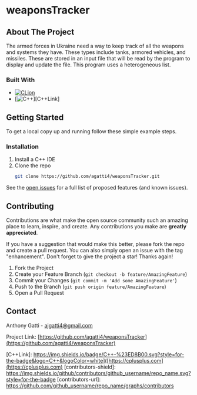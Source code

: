 # weaponsTracker

<!-- ABOUT THE PROJECT -->
## About The Project
The armed forces in Ukraine need a way to keep track of all the weapons and systems they have. These types include tanks, armored vehicles, and missiles. These are stored in an input file that will be read by the program to display and update the file. This program uses a heterogeneous list.

### Built With

* [![CLion][CLion]][CLionLink]
* [![C++][C++]][C++Link]

<!-- GETTING STARTED -->
## Getting Started

To get a local copy up and running follow these simple example steps.

### Installation

1. Install a C++ IDE
2. Clone the repo
   ```sh
   git clone https://github.com/agatti4/weaponsTracker.git
   ```
  
See the [open issues](https://github.com/agatti4/weaponsTracker/issues) for a full list of proposed features (and known issues).

<!-- CONTRIBUTING -->
## Contributing

Contributions are what make the open source community such an amazing place to learn, inspire, and create. Any contributions you make are **greatly appreciated**.

If you have a suggestion that would make this better, please fork the repo and create a pull request. You can also simply open an issue with the tag "enhancement".
Don't forget to give the project a star! Thanks again!

1. Fork the Project
2. Create your Feature Branch (`git checkout -b feature/AmazingFeature`)
3. Commit your Changes (`git commit -m 'Add some AmazingFeature'`)
4. Push to the Branch (`git push origin feature/AmazingFeature`)
5. Open a Pull Request

<!-- CONTACT -->
## Contact

Anthony Gatti - ajgatti4@gmail.com

Project Link: [https://github.com/agatti4/weaponsTracker](https://github.com/agatti4/weaponsTracker)

<!-- MARKDOWN LINKS & IMAGES -->
<!-- https://www.markdownguide.org/basic-syntax/#reference-style-links -->
[CLion]: https://img.shields.io/badge/CLion%20-3DDC84.svg?style=for-the-badge&logo=C++&logoColor=white
[CLionLink]: https://developer.android.com/studio
[C++]: https://img.shields.io/badge/C++-%23ED8B00.svg?style=for-the-badge&logo=C++&logoColor=white
[C++Link]: https://img.shields.io/badge/C++-%23ED8B00.svg?style=for-the-badge&logo=C++&logoColor=white]([https://cplusplus.com](https://cplusplus.com)
[contributors-shield]: https://img.shields.io/github/contributors/github_username/repo_name.svg?style=for-the-badge
[contributors-url]: https://github.com/github_username/repo_name/graphs/contributors
